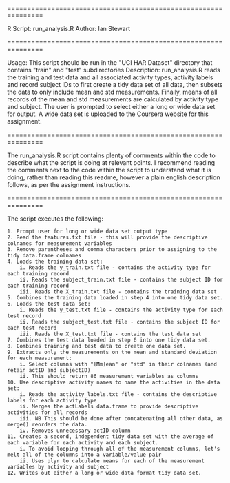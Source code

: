 ===============================================================

R Script: run_analysis.R
Author: Ian Stewart

===============================================================

Usage: This script should be run in the "UCI HAR Dataset" directory that contains "train" and "test" subdirectories
Description: run_analysis.R reads the training and test data and all associated activity types, activity labels and 
             record subject IDs to first create a tidy data set of all data, then subsets the data to only include
             mean and std measurements.  Finally, means of all records of the mean and std measurements are calculated
             by activity type and subject.  The user is prompted to select either a long or wide data set for output.
             A wide data set is uploaded to the Coursera website for this assignment.

===============================================================

The run_analysis.R script contains plenty of comments within the code to describe what the script is doing at relevant
points.  I recommend reading the comments next to the code within the script to understand what it is doing, rather than
reading this readme, however a plain english description follows, as per the assignment instructions.

===============================================================

The script executes the following:

    1. Prompt user for long or wide data set output type
    2. Read the features.txt file - this will provide the descriptive colnames for measurement variables
    3. Remove parentheses and comma characters prior to assigning to the tidy data.frame colnames
    4. Loads the training data set:
    	i. Reads the y_train.txt file - contains the activity type for each training record
    	ii. Reads the subject_train.txt file - contains the subject ID for each training record
    	iii. Reads the X_train.txt file - contains the training data set
    5. Combines the training data loaded in step 4 into one tidy data set.
    6. Loads the test data set:
    	i. Reads the y_test.txt file - contains the activity type for each test record
    	ii. Reads the subject_test.txt file - contains the subject ID for each test record
    	iii. Reads the X_test.txt file - contains the test data set
    7. Combines the test data loaded in step 6 into one tidy data set.
    8. Combines training and test data to create one data set.
    9. Extracts only the measurements on the mean and standard deviation for each measurement:
    	i. Select columns with "[Mm]ean" or "std" in their colnames (and retain actID and subjectID) 
    	ii. This should return 86 measurement variables as columns
    10. Use descriptive activity names to name the activities in the data set:
    	i. Reads the activity_labels.txt file - contains the descriptive labels for each activity type
    	ii. Merges the actLabels data.frame to provide descriptive activities for all records
    	iii. NB This should be done after concatenating all other data, as merge() reorders the data.
    	iv. Removes unnecessary actID column
    11. Creates a second, independent tidy data set with the average of each variable for each activity and each subject.
    	i. To avoid looping through all of the measurement columns, let's melt all of the columns into a variable/value pair
    	ii. Uses plyr to calculate means for each of the measurement variables by activity and subject
    12. Writes out either a long or wide data format tidy data set.

